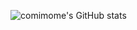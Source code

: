 ![comimome's GitHub stats](https://github-readme-stats.vercel.app/api?username=comimome&show_icons=true&theme=radical)
